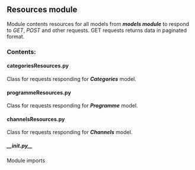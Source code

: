## Resources module ##

Module contents resources for all models from
***models module*** to respond to *GET*, *POST* and other 
requests. GET requests returns data in paginated format.

### Contents: ###
#### categoriesResources.py ####
Class for requests responding for ***Categories*** model.

#### programmeResources.py ####
Class for requests responding for ***Programme*** model.

#### channelsResources.py ####
Class for requests responding for ***Channels*** model.

##### __init.py\_\_ ####
Module imports